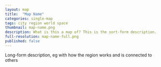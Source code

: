 ```yaml
---
layout: map
title:  "Map Name"
categories: single-map
tags: city region world space
thumbnail: map-name.png
description: What is this a map of? This is the sort-form description.
full-resolution: map-name-full.png
published: false
---
```


Long-form description, eg with how the region works and is connected to others
